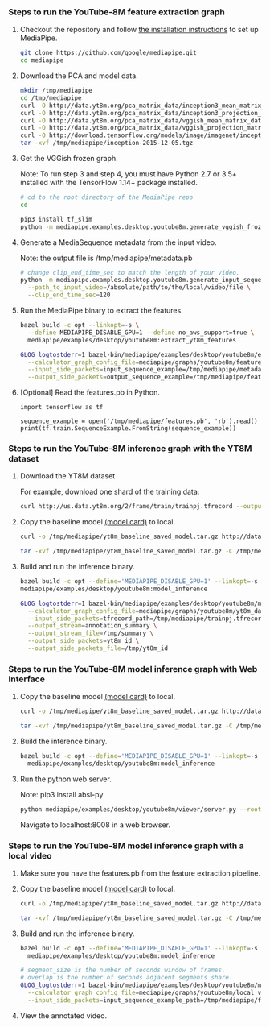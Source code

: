 ### Steps to run the YouTube-8M feature extraction graph

1.  Checkout the repository and follow
    [the installation instructions](https://github.com/google/mediapipe/blob/master/docs/getting_started/install.md)
    to set up MediaPipe.

    ```bash
    git clone https://github.com/google/mediapipe.git
    cd mediapipe
    ```

2.  Download the PCA and model data.

    ```bash
    mkdir /tmp/mediapipe
    cd /tmp/mediapipe
    curl -O http://data.yt8m.org/pca_matrix_data/inception3_mean_matrix_data.pb
    curl -O http://data.yt8m.org/pca_matrix_data/inception3_projection_matrix_data.pb
    curl -O http://data.yt8m.org/pca_matrix_data/vggish_mean_matrix_data.pb
    curl -O http://data.yt8m.org/pca_matrix_data/vggish_projection_matrix_data.pb
    curl -O http://download.tensorflow.org/models/image/imagenet/inception-2015-12-05.tgz
    tar -xvf /tmp/mediapipe/inception-2015-12-05.tgz
    ```

3.  Get the VGGish frozen graph.

    Note: To run step 3 and step 4, you must have Python 2.7 or 3.5+ installed
    with the TensorFlow 1.14+ package installed.

    ```bash
    # cd to the root directory of the MediaPipe repo
    cd -

    pip3 install tf_slim
    python -m mediapipe.examples.desktop.youtube8m.generate_vggish_frozen_graph
    ```

4.  Generate a MediaSequence metadata from the input video.

    Note: the output file is /tmp/mediapipe/metadata.pb

    ```bash
    # change clip_end_time_sec to match the length of your video.
    python -m mediapipe.examples.desktop.youtube8m.generate_input_sequence_example \
      --path_to_input_video=/absolute/path/to/the/local/video/file \
      --clip_end_time_sec=120
    ```

5.  Run the MediaPipe binary to extract the features.

    ```bash
    bazel build -c opt --linkopt=-s \
      --define MEDIAPIPE_DISABLE_GPU=1 --define no_aws_support=true \
      mediapipe/examples/desktop/youtube8m:extract_yt8m_features

    GLOG_logtostderr=1 bazel-bin/mediapipe/examples/desktop/youtube8m/extract_yt8m_features \
      --calculator_graph_config_file=mediapipe/graphs/youtube8m/feature_extraction.pbtxt \
      --input_side_packets=input_sequence_example=/tmp/mediapipe/metadata.pb  \
      --output_side_packets=output_sequence_example=/tmp/mediapipe/features.pb
    ```

6.  [Optional] Read the features.pb in Python.

    ```
    import tensorflow as tf

    sequence_example = open('/tmp/mediapipe/features.pb', 'rb').read()
    print(tf.train.SequenceExample.FromString(sequence_example))
    ```

### Steps to run the YouTube-8M inference graph with the YT8M dataset

1.  Download the YT8M dataset

    For example, download one shard of the training data:

    ```bash
    curl http://us.data.yt8m.org/2/frame/train/trainpj.tfrecord --output /tmp/mediapipe/trainpj.tfrecord
    ```

2.  Copy the baseline model [(model card)](https://drive.google.com/file/d/1xTCi9-Nm9dt2KIk8WR0dDFrIssWawyXy/view) to local.

    ```bash
    curl -o /tmp/mediapipe/yt8m_baseline_saved_model.tar.gz http://data.yt8m.org/models/baseline/saved_model.tar.gz

    tar -xvf /tmp/mediapipe/yt8m_baseline_saved_model.tar.gz -C /tmp/mediapipe
    ```

3.  Build and run the inference binary.

    ```bash
    bazel build -c opt --define='MEDIAPIPE_DISABLE_GPU=1' --linkopt=-s \
    mediapipe/examples/desktop/youtube8m:model_inference

    GLOG_logtostderr=1 bazel-bin/mediapipe/examples/desktop/youtube8m/model_inference \
      --calculator_graph_config_file=mediapipe/graphs/youtube8m/yt8m_dataset_model_inference.pbtxt \
      --input_side_packets=tfrecord_path=/tmp/mediapipe/trainpj.tfrecord,record_index=0,desired_segment_size=5 \
      --output_stream=annotation_summary \
      --output_stream_file=/tmp/summary \
      --output_side_packets=yt8m_id \
      --output_side_packets_file=/tmp/yt8m_id
    ```

### Steps to run the YouTube-8M model inference graph with Web Interface

1.  Copy the baseline model [(model card)](https://drive.google.com/file/d/1xTCi9-Nm9dt2KIk8WR0dDFrIssWawyXy/view) to local.


    ```bash
    curl -o /tmp/mediapipe/yt8m_baseline_saved_model.tar.gz http://data.yt8m.org/models/baseline/saved_model.tar.gz

    tar -xvf /tmp/mediapipe/yt8m_baseline_saved_model.tar.gz -C /tmp/mediapipe
    ```

2.  Build the inference binary.

    ```bash
    bazel build -c opt --define='MEDIAPIPE_DISABLE_GPU=1' --linkopt=-s \
      mediapipe/examples/desktop/youtube8m:model_inference
    ```

3.  Run the python web server.

    Note: pip3 install absl-py

    ```bash
    python mediapipe/examples/desktop/youtube8m/viewer/server.py --root `pwd`
    ```

    Navigate to localhost:8008 in a web browser.

### Steps to run the YouTube-8M model inference graph with a local video

1.  Make sure you have the features.pb from the feature extraction pipeline.

2.  Copy the baseline model [(model card)](https://drive.google.com/file/d/1xTCi9-Nm9dt2KIk8WR0dDFrIssWawyXy/view) to local.

    ```bash
    curl -o /tmp/mediapipe/yt8m_baseline_saved_model.tar.gz http://data.yt8m.org/models/baseline/saved_model.tar.gz

    tar -xvf /tmp/mediapipe/yt8m_baseline_saved_model.tar.gz -C /tmp/mediapipe
    ```

3.  Build and run the inference binary.

    ```bash
    bazel build -c opt --define='MEDIAPIPE_DISABLE_GPU=1' --linkopt=-s \
      mediapipe/examples/desktop/youtube8m:model_inference

    # segment_size is the number of seconds window of frames.
    # overlap is the number of seconds adjacent segments share.
    GLOG_logtostderr=1 bazel-bin/mediapipe/examples/desktop/youtube8m/model_inference \
      --calculator_graph_config_file=mediapipe/graphs/youtube8m/local_video_model_inference.pbtxt \
      --input_side_packets=input_sequence_example_path=/tmp/mediapipe/features.pb,input_video_path=/absolute/path/to/the/local/video/file,output_video_path=/tmp/mediapipe/annotated_video.mp4,segment_size=5,overlap=4
    ```

4.  View the annotated video.
